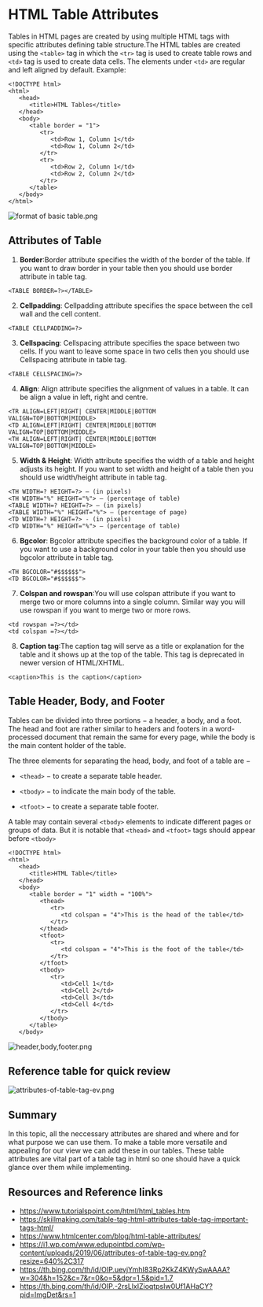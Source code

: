 # **HTML Table Attributes**
Tables in HTML pages are created by using multiple HTML tags with specific attributes defining table structure.The HTML tables are created using the `<table>` tag in which the `<tr>` tag is used to create table rows and `<td>` tag is used to create data cells. The elements under `<td>` are regular and left aligned by default.
Example:

```
<!DOCTYPE html>
<html>
   <head>
      <title>HTML Tables</title>
   </head>
   <body>
      <table border = "1">
         <tr>
            <td>Row 1, Column 1</td>
            <td>Row 1, Column 2</td>
         </tr>
         <tr>
            <td>Row 2, Column 1</td>
            <td>Row 2, Column 2</td>
         </tr>
      </table>
   </body>
</html>
```
![format of basic table.png](https://th.bing.com/th/id/OIP.uevjYmhI83Rp2KkZ4KWySwAAAA?w=304&h=152&c=7&r=0&o=5&dpr=1.5&pid=1.7)

## Attributes of Table


1.   **Border**:Border attribute specifies the width of the border of the table. If you want to draw border in your table then you should use border attribute in table tag.
```
<TABLE BORDER=?></TABLE>
```

2.   **Cellpadding**: Cellpadding attribute specifies the space between the cell wall and the cell content.
```
<TABLE CELLPADDING=?>
```
3.   **Cellspacing**: Cellspacing attribute specifies the space between two cells. If you want to leave some space in two cells then you should use Cellspacing attribute in table tag.
```
<TABLE CELLSPACING=?>
```
4.   **Align**: Align attribute specifies the alignment of values in a table. It can be align a value in left, right and centre.
```
<TR ALIGN=LEFT|RIGHT| CENTER|MIDDLE|BOTTOM
VALIGN=TOP|BOTTOM|MIDDLE>
<TD ALIGN=LEFT|RIGHT| CENTER|MIDDLE|BOTTOM
VALIGN=TOP|BOTTOM|MIDDLE>
<TH ALIGN=LEFT|RIGHT| CENTER|MIDDLE|BOTTOM
VALIGN=TOP|BOTTOM|MIDDLE>
```
5.   **Width & Height**: Width attribute specifies the width of a table and height adjusts its height. If you want to set width and height of a table then you should use width/height attribute in table tag.
```
<TH WIDTH=? HEIGHT=?> – (in pixels)
<TH WIDTH="%" HEIGHT="%"> – (percentage of table)
<TABLE WIDTH=? HEIGHT=?> – (in pixels)
<TABLE WIDTH="%" HEIGHT="%"> – (percentage of page)
<TD WIDTH=? HEIGHT=?> - (in pixels)
<TD WIDTH="%" HEIGHT="%"> – (percentage of table)
```
6. **Bgcolor**: Bgcolor attribute specifies the background color of a table. If you want to use a background color in your table then you should use bgcolor attribute in table tag.
```
<TH BGCOLOR="#$$$$$$">
<TD BGCOLOR="#$$$$$$">
```
7.   **Colspan and rowspan**:You will use colspan attribute if you want to merge two or more columns into a single column. Similar way you will use rowspan if you want to merge two or more rows.
```
<td rowspan =?></td>
<td colspan =?></td>
```
8.  **Caption tag**:The caption tag will serve as a title or explanation for the table and it shows up at the top of the table. This tag is deprecated in newer version of HTML/XHTML.
```
<caption>This is the caption</caption>
```
## Table Header, Body, and Footer
Tables can be divided into three portions − a header, a body, and a foot. The head and foot are rather similar to headers and footers in a word-processed document that remain the same for every page, while the body is the main content holder of the table.

The three elements for separating the head, body, and foot of a table are −

*   `<thead>` − to create a separate table header.

*   `<tbody>` − to indicate the main body of the table.

*   `<tfoot>` − to create a separate table footer.

A table may contain several `<tbody>` elements to indicate different pages or groups of data. But it is notable that `<thead>` and `<tfoot>` tags should appear before `<tbody>`

```
<!DOCTYPE html>
<html>
   <head>
      <title>HTML Table</title>
   </head>
   <body>
      <table border = "1" width = "100%">
         <thead>
            <tr>
               <td colspan = "4">This is the head of the table</td>
            </tr>
         </thead>      
         <tfoot>
            <tr>
               <td colspan = "4">This is the foot of the table</td>
            </tr>
         </tfoot>
         <tbody>
            <tr>
               <td>Cell 1</td>
               <td>Cell 2</td>
               <td>Cell 3</td>
               <td>Cell 4</td>
            </tr>
         </tbody>
      </table>
   </body>
   ```
![header,body,footer.png](https://th.bing.com/th/id/OIP.-2rsLlxIZioqtpsIw0Uf1AHaCY?pid=ImgDet&rs=1)

## Reference table for quick review
![attributes-of-table-tag-ev.png](https://i1.wp.com/www.edupointbd.com/wp-content/uploads/2019/06/attributes-of-table-tag-ev.png?resize=640%2C317)

## Summary
In this topic, all the neccessary attributes are shared and where and for what purpose we can use them. To make a table more versatile and appealing for our view we can add these in our tables. These table attributes are vital part of a table tag in html so one should have a quick glance over them while implementing.

## Resources and Reference links
*   https://www.tutorialspoint.com/html/html_tables.htm
*   https://skillmaking.com/table-tag-html-attributes-table-tag-important-tags-html/
*   https://www.htmlcenter.com/blog/html-table-attributes/
*   https://i1.wp.com/www.edupointbd.com/wp-content/uploads/2019/06/attributes-of-table-tag-ev.png?resize=640%2C317
*   https://th.bing.com/th/id/OIP.uevjYmhI83Rp2KkZ4KWySwAAAA?w=304&h=152&c=7&r=0&o=5&dpr=1.5&pid=1.7
*   https://th.bing.com/th/id/OIP.-2rsLlxIZioqtpsIw0Uf1AHaCY?pid=ImgDet&rs=1
